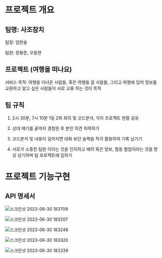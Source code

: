 # 프로젝트 개요
## 팀명: 사조참치
팀장: 엄한솔 

팀원: 장봉준, 오동현

## 프로젝트 (여행을 떠나요)


서비스 목적: 여행을 다녀온 사람들, 혹은 여행을 갈 사람들, 그리고 여행에 있어 정보를 교환하고 알고 싶은 사람들이 서로  교류 하는 것이 목적

## 팀 규칙

1. 2시 30분, 7시 10분 1일 2회 회의 및 코드분석, 각자 프로젝트 현황 공유

2. 상대 얘기를 끝까지 경청한 후 본인 의견 피력하기

3. 코드분석 및 내용이 길어지면 대화 보단 슬랙을 적극 활용하여 기록 남기기

4. 서로가 소중한 팀원 이라는 것을 인지하고 배려 혹은 양보, 협동 협업이라는 것을 항상 상기하며 팀 프로젝트에 임하기

# 프로젝트 기능구현

## API 명세서


![스크린샷 2023-06-30 183709](https://github.com/SSol10/Node.js_Team_NewsFeed/assets/130738808/e5c84586-ad8a-4e0e-a152-52be0b37e17f)

![스크린샷 2023-06-30 183207](https://github.com/SSol10/Node.js_Team_NewsFeed/assets/130738808/7ee530e2-c96b-4699-b037-1b67eee9ed86)

![스크린샷 2023-06-30 183248](https://github.com/SSol10/Node.js_Team_NewsFeed/assets/130738808/e43a9ebe-0fce-473d-911a-8d86b57f8ef6)

![스크린샷 2023-06-30 183320](https://github.com/SSol10/Node.js_Team_NewsFeed/assets/130738808/e14f907c-16c8-494e-b3e6-b034413fb2a7)

![스크린샷 2023-06-30 183339](https://github.com/SSol10/Node.js_Team_NewsFeed/assets/130738808/2c32b57b-2c37-47bc-9799-f8226ed32973)













